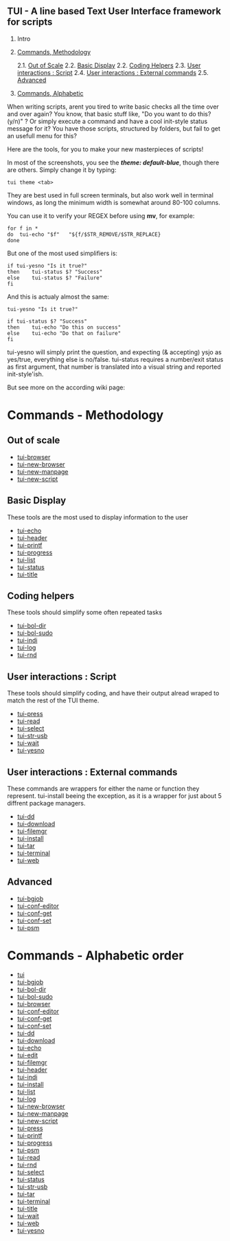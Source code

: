 ## TUI - A line based Text User Interface framework for scripts

1. Intro
2. [Commands, Methodology](https://github.com/sri-arjuna/tui/wiki#commands---methodology)

	2.1. [Out of Scale](https://github.com/sri-arjuna/tui/wiki#out-of-scale)
	2.2. [Basic Display](https://github.com/sri-arjuna/tui/wiki#basic-display)
	2.2. [Coding Helpers](https://github.com/sri-arjuna/tui/wiki#coding-helpers)
	2.3. [User interactions : Script](https://github.com/sri-arjuna/tui/wiki#user-interactions-:-script)
	2.4. [User interactions : External commands](https://github.com/sri-arjuna/tui/wiki#user-interactions-:-external-commands)
	2.5. [Advanced](https://github.com/sri-arjuna/tui/wiki#advanced)
3. [Commands, Alphabetic](https://github.com/sri-arjuna/tui/wiki#commands---alphabetic-order)

When writing scripts, arent you tired to write basic checks all the time over and over again?
You know, that basic stuff like, "Do you want to do this? (y/n)" ?
Or simply execute a command and have a cool init-style status message for it?
You have those scripts, structured by folders, but fail to get an usefull menu for this?

Here are the tools, for you to make your new masterpieces of scripts!

In most of the screenshots, you see the ***theme: default-blue***, though there are others.
Simply change it by typing:

	tui theme <tab>


They are best used in full screen terminals, but also work well in terminal windows, as long the minimum width is somewhat around 80-100 columns.

You can use it to verify your REGEX before using **mv**, for example:

	for f in *
	do	tui-echo "$f"	"${f/$STR_REMOVE/$STR_REPLACE}
	done
But one of the most used simplifiers is:

	if tui-yesno "Is it true?"
	then	tui-status $? "Success"
	else	tui-status $? "Failure"
	fi

And this is actualy almost the same:

	tui-yesno "Is it true?"
	
	if tui-status $? "Success"
	then	tui-echo "Do this on success"
	else	tui-echo "Do that on failure"
	fi

tui-yesno will simply print the question, and expecting (& accepting) ysjo as yes/true, everything else is no/false.
tui-status requires a number/exit status as first argument, that number is translated into a visual string and reported init-style'ish.

But see more on the according wiki page:


Commands - Methodology
========================
Out of scale
------------
* [tui-browser](https://github.com/sri-arjuna/tui/wiki/tui-browser)
* [tui-new-browser](https://github.com/sri-arjuna/tui/wiki/tui-new-browser)
* [tui-new-manpage](https://github.com/sri-arjuna/tui/wiki/tui-new-manpage)
* [tui-new-script](https://github.com/sri-arjuna/tui/wiki/tui-new-script)

Basic Display
-------------
These tools are the most used to display information to the user
* [tui-echo](https://github.com/sri-arjuna/tui/wiki/tui-printf)
* [tui-header](https://github.com/sri-arjuna/tui/wiki/tui-printf)
* [tui-printf](https://github.com/sri-arjuna/tui/wiki/tui-printf)
* [tui-progress](https://github.com/sri-arjuna/tui/wiki/tui-progress)
* [tui-list](https://github.com/sri-arjuna/tui/wiki/tui-list)
* [tui-status](https://github.com/sri-arjuna/tui/wiki/tui-status)
* [tui-title](https://github.com/sri-arjuna/tui/wiki/tui-printf)


Coding helpers
--------------
These tools should simplify some often repeated tasks
* [tui-bol-dir](https://github.com/sri-arjuna/tui/wiki/tui-bol-dir)
* [tui-bol-sudo](https://github.com/sri-arjuna/tui/wiki/tui-bol-sudo)
* [tui-indi](https://github.com/sri-arjuna/tui/wiki/tui-indi)
* [tui-log](https://github.com/sri-arjuna/tui/wiki/tui-log)
* [tui-rnd](https://github.com/sri-arjuna/tui/wiki/tui-rnd)


User interactions : Script
--------------------------
These tools should simplify coding, and have their output alread wraped to match the rest of the TUI theme.
* [tui-press](https://github.com/sri-arjuna/tui/wiki/tui-press)
* [tui-read](https://github.com/sri-arjuna/tui/wiki/tui-read)
* [tui-select](https://github.com/sri-arjuna/tui/wiki/tui-select)
* [tui-str-usb](https://github.com/sri-arjuna/tui/wiki/tui-str-usb)
* [tui-wait](https://github.com/sri-arjuna/tui/wiki/tui-wait)
* [tui-yesno](https://github.com/sri-arjuna/tui/wiki/tui-yesno)


User interactions : External commands
-------------------------------------
These commands are wrappers for either the name or function they represent.
tui-install beeing the exception, as it is a wrapper for just about 5 diffrent package managers.
* [tui-dd](https://github.com/sri-arjuna/tui/wiki/tui-dd)
* [tui-download](https://github.com/sri-arjuna/tui/wiki/tui-download)
* [tui-filemgr](https://github.com/sri-arjuna/tui/wiki/tui-filemgr)
* [tui-install](https://github.com/sri-arjuna/tui/wiki/tui-install)
* [tui-tar](https://github.com/sri-arjuna/tui/wiki/tui-tar)
* [tui-terminal](https://github.com/sri-arjuna/tui/wiki/tui-terminal)
* [tui-web](https://github.com/sri-arjuna/tui/wiki/tui-web)


Advanced
--------
* [tui-bgjob](https://github.com/sri-arjuna/tui/wiki/tui-bgjob)
* [tui-conf-editor](https://github.com/sri-arjuna/tui/wiki/tui-conf-editor)
* [tui-conf-get](https://github.com/sri-arjuna/tui/wiki/tui-conf-get)
* [tui-conf-set](https://github.com/sri-arjuna/tui/wiki/tui-conf-set)
* [tui-psm](https://github.com/sri-arjuna/tui/wiki/tui-psm)


Commands - Alphabetic order
===========================
* [tui](https://github.com/sri-arjuna/tui/wiki/TUI)
* [tui-bgjob](https://github.com/sri-arjuna/tui/wiki/tui-bgjob)
* [tui-bol-dir](https://github.com/sri-arjuna/tui/wiki/tui-bol-dir)
* [tui-bol-sudo](https://github.com/sri-arjuna/tui/wiki/tui-bol-sudo)
* [tui-browser](https://github.com/sri-arjuna/tui/wiki/tui-browser)
* [tui-conf-editor](https://github.com/sri-arjuna/tui/wiki/tui-conf-editor)
* [tui-conf-get](https://github.com/sri-arjuna/tui/wiki/tui-conf-get)
* [tui-conf-set](https://github.com/sri-arjuna/tui/wiki/tui-conf-set)
* [tui-dd](https://github.com/sri-arjuna/tui/wiki/tui-dd)
* [tui-download](https://github.com/sri-arjuna/tui/wiki/tui-download)
* [tui-echo](https://github.com/sri-arjuna/tui/wiki/tui-printf)
* [tui-edit](https://github.com/sri-arjuna/tui/wiki/tui-edit)
* [tui-filemgr](https://github.com/sri-arjuna/tui/wiki/tui-filemgr)
* [tui-header](https://github.com/sri-arjuna/tui/wiki/tui-printf)
* [tui-indi](https://github.com/sri-arjuna/tui/wiki/tui-indi)
* [tui-install](https://github.com/sri-arjuna/tui/wiki/tui-install)
* [tui-list](https://github.com/sri-arjuna/tui/wiki/tui-list)
* [tui-log](https://github.com/sri-arjuna/tui/wiki/tui-log)
* [tui-new-browser](https://github.com/sri-arjuna/tui/wiki/tui-new-browser)
* [tui-new-manpage](https://github.com/sri-arjuna/tui/wiki/tui-new-manpage)
* [tui-new-script](https://github.com/sri-arjuna/tui/wiki/tui-new-script)
* [tui-press](https://github.com/sri-arjuna/tui/wiki/tui-press)
* [tui-printf](https://github.com/sri-arjuna/tui/wiki/tui-printf)
* [tui-progress](https://github.com/sri-arjuna/tui/wiki/tui-progress)
* [tui-psm](https://github.com/sri-arjuna/tui/wiki/tui-psm)
* [tui-read](https://github.com/sri-arjuna/tui/wiki/tui-read)
* [tui-rnd](https://github.com/sri-arjuna/tui/wiki/tui-rnd)
* [tui-select](https://github.com/sri-arjuna/tui/wiki/tui-select)
* [tui-status](https://github.com/sri-arjuna/tui/wiki/tui-status)
* [tui-str-usb](https://github.com/sri-arjuna/tui/wiki/tui-str-usb)
* [tui-tar](https://github.com/sri-arjuna/tui/wiki/tui-tar)
* [tui-terminal](https://github.com/sri-arjuna/tui/wiki/tui-terminal)
* [tui-title](https://github.com/sri-arjuna/tui/wiki/tui-printf)
* [tui-wait](https://github.com/sri-arjuna/tui/wiki/tui-wait)
* [tui-web](https://github.com/sri-arjuna/tui/wiki/tui-web)
* [tui-yesno](https://github.com/sri-arjuna/tui/wiki/tui-yesno)
